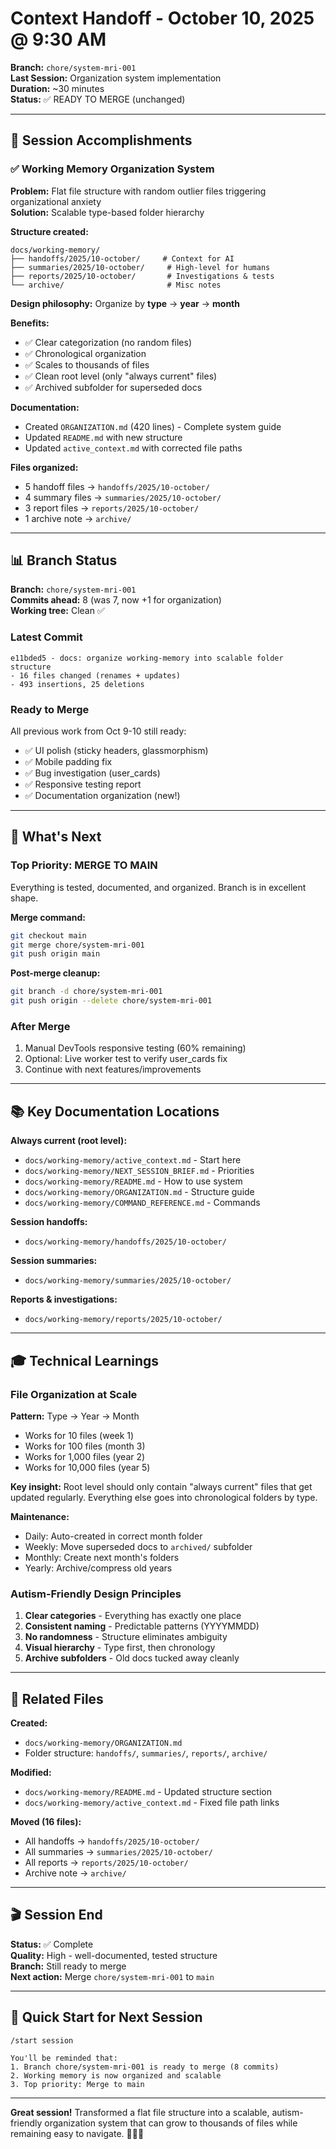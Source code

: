 # Context Handoff - October 10, 2025 @ 9:30 AM

**Branch:** `chore/system-mri-001`  
**Last Session:** Organization system implementation  
**Duration:** ~30 minutes  
**Status:** ✅ READY TO MERGE (unchanged)

---

## 🎯 Session Accomplishments

### ✅ Working Memory Organization System
**Problem:** Flat file structure with random outlier files triggering organizational anxiety  
**Solution:** Scalable type-based folder hierarchy

**Structure created:**
```
docs/working-memory/
├── handoffs/2025/10-october/     # Context for AI
├── summaries/2025/10-october/     # High-level for humans
├── reports/2025/10-october/       # Investigations & tests
└── archive/                       # Misc notes
```

**Design philosophy:** Organize by **type** → **year** → **month**

**Benefits:**
- ✅ Clear categorization (no random files)
- ✅ Chronological organization
- ✅ Scales to thousands of files
- ✅ Clean root level (only "always current" files)
- ✅ Archived subfolder for superseded docs

**Documentation:**
- Created `ORGANIZATION.md` (420 lines) - Complete system guide
- Updated `README.md` with new structure
- Updated `active_context.md` with corrected file paths

**Files organized:**
- 5 handoff files → `handoffs/2025/10-october/`
- 4 summary files → `summaries/2025/10-october/`
- 3 report files → `reports/2025/10-october/`
- 1 archive note → `archive/`

---

## 📊 Branch Status

**Branch:** `chore/system-mri-001`  
**Commits ahead:** 8 (was 7, now +1 for organization)  
**Working tree:** Clean ✅

### Latest Commit
```
e11bded5 - docs: organize working-memory into scalable folder structure
- 16 files changed (renames + updates)
- 493 insertions, 25 deletions
```

### Ready to Merge
All previous work from Oct 9-10 still ready:
- ✅ UI polish (sticky headers, glassmorphism)
- ✅ Mobile padding fix
- ✅ Bug investigation (user_cards)
- ✅ Responsive testing report
- ✅ Documentation organization (new!)

---

## 🚀 What's Next

### Top Priority: MERGE TO MAIN
Everything is tested, documented, and organized. Branch is in excellent shape.

**Merge command:**
```bash
git checkout main
git merge chore/system-mri-001
git push origin main
```

**Post-merge cleanup:**
```bash
git branch -d chore/system-mri-001
git push origin --delete chore/system-mri-001
```

### After Merge
1. Manual DevTools responsive testing (60% remaining)
2. Optional: Live worker test to verify user_cards fix
3. Continue with next features/improvements

---

## 📚 Key Documentation Locations

**Always current (root level):**
- `docs/working-memory/active_context.md` - Start here
- `docs/working-memory/NEXT_SESSION_BRIEF.md` - Priorities
- `docs/working-memory/README.md` - How to use system
- `docs/working-memory/ORGANIZATION.md` - Structure guide
- `docs/working-memory/COMMAND_REFERENCE.md` - Commands

**Session handoffs:**
- `docs/working-memory/handoffs/2025/10-october/`

**Session summaries:**
- `docs/working-memory/summaries/2025/10-october/`

**Reports & investigations:**
- `docs/working-memory/reports/2025/10-october/`

---

## 🎓 Technical Learnings

### File Organization at Scale

**Pattern:** Type → Year → Month
- Works for 10 files (week 1)
- Works for 100 files (month 3)
- Works for 1,000 files (year 2)
- Works for 10,000 files (year 5)

**Key insight:** Root level should only contain "always current" files that get updated regularly. Everything else goes into chronological folders by type.

**Maintenance:**
- Daily: Auto-created in correct month folder
- Weekly: Move superseded docs to `archived/` subfolder
- Monthly: Create next month's folders
- Yearly: Archive/compress old years

### Autism-Friendly Design Principles

1. **Clear categories** - Everything has exactly one place
2. **Consistent naming** - Predictable patterns (YYYYMMDD)
3. **No randomness** - Structure eliminates ambiguity
4. **Visual hierarchy** - Type first, then chronology
5. **Archive subfolders** - Old docs tucked away cleanly

---

## 🔗 Related Files

**Created:**
- `docs/working-memory/ORGANIZATION.md`
- Folder structure: `handoffs/`, `summaries/`, `reports/`, `archive/`

**Modified:**
- `docs/working-memory/README.md` - Updated structure section
- `docs/working-memory/active_context.md` - Fixed file path links

**Moved (16 files):**
- All handoffs → `handoffs/2025/10-october/`
- All summaries → `summaries/2025/10-october/`
- All reports → `reports/2025/10-october/`
- Archive note → `archive/`

---

## 🎬 Session End

**Status:** ✅ Complete  
**Quality:** High - well-documented, tested structure  
**Branch:** Still ready to merge  
**Next action:** Merge `chore/system-mri-001` to `main`

---

## 🎯 Quick Start for Next Session

```
/start session

You'll be reminded that:
1. Branch chore/system-mri-001 is ready to merge (8 commits)
2. Working memory is now organized and scalable
3. Top priority: Merge to main
```

---

**Great session!** Transformed a flat file structure into a scalable, autism-friendly organization system that can grow to thousands of files while remaining easy to navigate. 🧠✨📂











